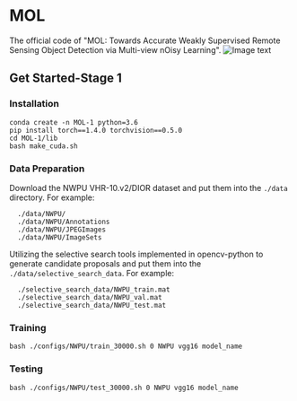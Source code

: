 # MOL
The official code of "MOL: Towards Accurate Weakly Supervised Remote Sensing Object Detection via Multi-view nOisy Learning".
![Image text](https://github.com/GC-WSL/MOL/MOL.png)

## Get Started-Stage 1
### Installation
```Shell
conda create -n MOL-1 python=3.6
pip install torch==1.4.0 torchvision==0.5.0
cd MOL-1/lib
bash make_cuda.sh
```
### Data Preparation
Download the NWPU VHR-10.v2/DIOR dataset and put them into the `./data` directory. For example:
```Shell
  ./data/NWPU/                           
  ./data/NWPU/Annotations
  ./data/NWPU/JPEGImages
  ./data/NWPU/ImageSets    
```
Utilizing the selective search tools implemented in opencv-python to generate candidate proposals and put them into the `./data/selective_search_data`. For example:
```Shell
  ./selective_search_data/NWPU_train.mat                           
  ./selective_search_data/NWPU_val.mat
  ./selective_search_data/NWPU_test.mat  
```

### Training
```Shell
bash ./configs/NWPU/train_30000.sh 0 NWPU vgg16 model_name
```
### Testing
```Shell
bash ./configs/NWPU/test_30000.sh 0 NWPU vgg16 model_name
```

